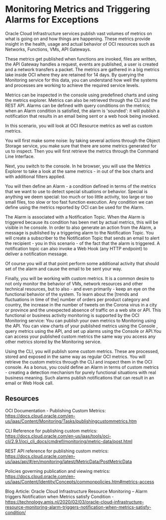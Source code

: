 # Monitoring Metrics and Triggering Alarms for Exceptions 

Oracle Cloud Infrastructure services publish vast volumes of metrics on what is going on and how things are happening. These metrics provide insight in the health, usage and actual behavior of OCI resources such as Networks, Functions, VMs, API Gateways.

These metrics get published when functions are invoked, files are written, the API Gateway handles a request, events are published, a user is created and a network transfers a packet. The metrics are gathered in a big metrics lake inside OCI where they are retained for 14 days. By querying the Monitoring service for this data, you can understand how well the systems and processes are working to achieve the required service levels. 

Metrics can be inspected in the console using predefined charts and using the metrics explorer. Metrics can also be retrieved through the CLI and the REST API. Alarms can be defined with query conditions on the metrics; when an Alarm condition is satisfied, the alarm is 'sounded': it will publish a notification that results in an email being sent or a web hook being invoked.

In this scenario, you will look at OCI Resource metrics as well as custom metrics. 

You will first make some noise: by taking several actions through the Object Storage service, you make sure that there are some metrics generated for us to inspect. Then you will first retrieve the metrics through the Command Line Interface.

Next, you switch to the console. In he browser, you will use the Metrics Explorer to take a look at the same metrics - in out of the box charts and with additional filters applied.

You will then define an Alarm - a condition defined in terms of the metrics that we want to use to detect special situations or behavior. Special is anything we deem special: too much or too little activity, too large or too small files, too slow or too fast function execution. Any condition we can define using the metrics reported by OCI can be used for the Alarm.

The Alarm is associated with a Notification Topic. When the Alarm is triggered because its condition has been met by actual metrics, this will be visible in he console. In order to also generate an action from the Alarm, a message is published by a triggering alarm to the Notification Topic. You will create a subscriber to the Notification Topic that sends an email to alert the recipient - you in this scenario - of the fact that the alarm is triggered. A notification topic can also invoke a Web Hook (any HTTP endpoint) to deliver a notification message.

Of course you will at that point perform some additional activity that should set of the alarm and cause the email to be sent your way.

Finally, you will be working with custom metrics. It is a common desire to not only monitor the behavior of VMs, network resources and other technical resources, but to also - and even primarily - keep an eye on the functional behavior of the system. To learn about the [trends and fluctuations in time of the] number of orders per product category and country, the increase in the number of tweets on the Corona virus in a city or province and the unexpected absence of traffic on a web site or API. This functional or business activity monitoring is supported by the OCI Monitoring service: You can publish your own metrics to Monitoring using the API. You can view charts of your published metrics using the Console , query metrics using the API, and set up alarms using the Console or API.You can access your published custom metrics the same way you access any other metrics stored by the Monitoring service.

Using the CLI, you will publish some custom metrics. These are processed, stored and exposed in the same way as regular OCI metrics. You will retrieve the custom metrics through the CLI and inspect them in the OCI console. As a bonus, you could define an Alarm in terms of custom metrics - creating a detection mechanism for purely functional situations with real business meaning. Such alarms publish notifications that can result in an email or Web Hook call.


## Resources

OCI Documentation - Publishing Custom Metrics: https://docs.cloud.oracle.com/en-us/iaas/Content/Monitoring/Tasks/publishingcustommetrics.htm

CLI Reference for publishing custom metrics: https://docs.cloud.oracle.com/en-us/iaas/tools/oci-cli/2.9.1/oci_cli_docs/cmdref/monitoring/metric-data/post.html

REST API reference for publishing custom metrics: https://docs.cloud.oracle.com/en-us/iaas/api/#/en/monitoring/latest/MetricData/PostMetricData 

Policies governing publication and viewing metrics: https://docs.cloud.oracle.com/en-us/iaas/Content/Identity/Concepts/commonpolicies.htm#metrics-access

Blog Article: Oracle Cloud Infrastructure Resource Monitoring – Alarm triggers Notification when Metrics satisfy Condition - https://technology.amis.nl/2020/02/03/oracle-cloud-infrastructure-resource-monitoring-alarm-triggers-notification-when-metrics-satisfy-condition/
